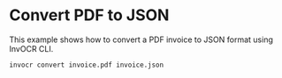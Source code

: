 # Convert PDF to JSON

This example shows how to convert a PDF invoice to JSON format using InvOCR CLI.

```sh
invocr convert invoice.pdf invoice.json
```
